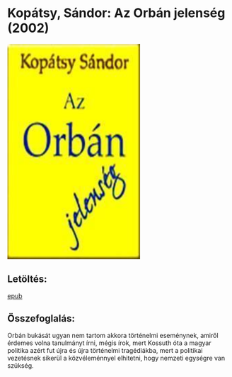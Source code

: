 # <a name="id_1645">Kopátsy, Sándor: Az Orbán jelenség (2002)</a>
<img src="https://github.com/BercziSandor/calibre_lib/raw/main/Kopatsy%2C%20Sandor/Az%20Orban%20jelenseg%20%281645%29/cover.jpg" alt="cover" width="300"/>

## Letöltés:
[epub](https://github.com/BercziSandor/calibre_lib/raw/main/Kopatsy%2C%20Sandor/Az%20Orban%20jelenseg%20%281645%29/Az%20Orban%20jelenseg%20-%20Kopatsy%2C%20Sandor.epub)

## Összefoglalás:
<div>
<p>Orbán bukását ugyan nem tartom akkora történelmi eseménynek, amiről érdemes volna tanulmányt írni, mégis írok, mert Kossuth óta a magyar politika azért fut újra és újra történelmi tragédiákba, mert a politikai vezetésnek sikerül a közvéleménnyel elhitetni, hogy nemzeti egységre van szükség.</p></div>

